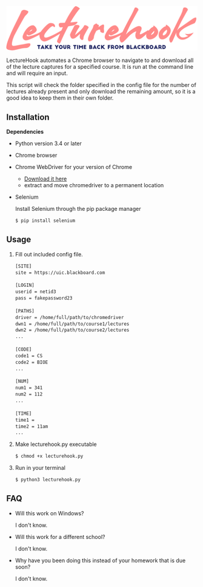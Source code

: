 <p align="center">
  <img src="https://github.com/gromuxall/imagehosting/blob/master/lecturehooklogo.png">
</p>



LectureHook automates a Chrome browser to navigate to and download all of the lecture captures for a specified course. It is run at the command line and will require an input.

This script will check the folder specified in the config file for the number of lectures already present and only download the remaining amount, so it is a good idea to keep them in their own folder.

## Installation

**Dependencies**
- Python version 3.4 or later
- Chrome browser

- Chrome WebDriver for your version of Chrome

    + [Download it here](https://chromedriver.chromium.org/downloads)
    + extract and move chromedriver to a permanent location

- Selenium
    
    Install Selenium through the pip package manager
    ```sh
    $ pip install selenium
    ```

## Usage
1. Fill out included config file. 
    ```sh
    [SITE]
    site = https://uic.blackboard.com

    [LOGIN]
    userid = netid3
    pass = fakepassword23

    [PATHS]
    driver = /home/full/path/to/chromedriver
    dwn1 = /home/full/path/to/course1/lectures
    dwn2 = /home/full/path/to/course2/lectures
    ...
    
    [CODE]
    code1 = CS
    code2 = BIOE
    ...

    [NUM]
    num1 = 341
    num2 = 112
    ...

    [TIME]
    time1 = 
    time2 = 11am
    ...
    ```
2. Make lecturehook.py executable
    ```sh
    $ chmod +x lecturehook.py
    ```
3. Run in your terminal
    ```sh
    $ python3 lecturehook.py
    ```

## FAQ
- Will this work on Windows?

    I don't know.

- Will this work for a different school?

    I don't know.

- Why have you been doing this instead of your homework that is due soon?

    I don't know.
